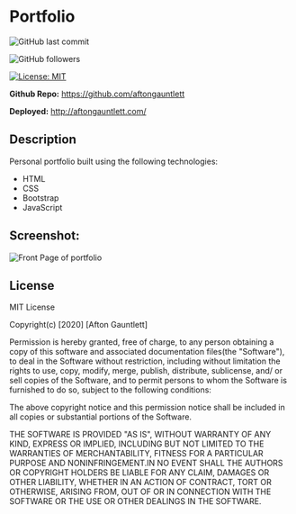 # Portfolio

![GitHub last commit](https://img.shields.io/github/last-commit/aftongauntlett/portfolio)

![GitHub followers](https://img.shields.io/github/followers/aftongauntlett?style=social)

[![License: MIT](https://img.shields.io/badge/License-MIT-yellow.svg)](https://opensource.org/licenses/MIT)


**Github Repo:** https://github.com/aftongauntlett

**Deployed:** http://aftongauntlett.com/


## Description
Personal portfolio built using the following technologies:

* HTML
* CSS
* Bootstrap
* JavaScript

## Screenshot:

![Front Page of portfolio](https://i.imgur.com/Ah4VGZc.jpg)


## License

MIT License

Copyright(c) [2020] [Afton Gauntlett]

Permission is hereby granted, free of charge, to any person obtaining a copy
of this software and associated documentation files(the "Software"), to deal
in the Software without restriction, including without limitation the rights
to use, copy, modify, merge, publish, distribute, sublicense, and/ or sell
copies of the Software, and to permit persons to whom the Software is
furnished to do so, subject to the following conditions:

The above copyright notice and this permission notice shall be included in all
copies or substantial portions of the Software.

THE SOFTWARE IS PROVIDED "AS IS", WITHOUT WARRANTY OF ANY KIND, EXPRESS OR
IMPLIED, INCLUDING BUT NOT LIMITED TO THE WARRANTIES OF MERCHANTABILITY,
    FITNESS FOR A PARTICULAR PURPOSE AND NONINFRINGEMENT.IN NO EVENT SHALL THE
AUTHORS OR COPYRIGHT HOLDERS BE LIABLE FOR ANY CLAIM, DAMAGES OR OTHER
LIABILITY, WHETHER IN AN ACTION OF CONTRACT, TORT OR OTHERWISE, ARISING FROM,
    OUT OF OR IN CONNECTION WITH THE SOFTWARE OR THE USE OR OTHER DEALINGS IN THE
SOFTWARE. 